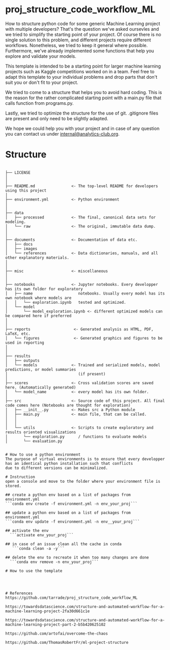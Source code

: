 # proj_structure_code_workflow_ML
How to structure python code for some generic Machine Learning project with multiple developers?
That's the question we've asked oursevles and we tried to simplify the starting point of your project. Of course there is no single solution to this problem, and different projects require different workflows. Nonetheless, we tried to keep it general where possible. Furthermore, we've already implemented some functions that help you explore and validate your models.

This template is intended to be a starting point for larger machine learning projects such as Kaggle competitions worked on in a team. Feel free to adapt this template to your individual problems and drop parts that don't suit you or don't fit to your project.

We tried to come to a structure that helps you to avoid hard coding. This is the reason for the rather complicated starting point with a main.py file that calls function from programs.py. 

Lastly, we tried to optimize the structure for the use of git. .gitignore files are present and only need to be slightly adapted.

We hope we could help you with your project and in case of any question you can contact us under internal@analytics-club.org.


# Structure

```

├── LICENSE
│
│
├── README.md                <- The top-level README for developers using this project
│
├── environment.yml          <- Python environment
│                               
│
├── data
│   ├── processed            <- The final, canonical data sets for modeling.
│   └── raw                  <- The original, immutable data dump.
│
│
├── documents                <- Documentation of data etc.
│   ├── docs
│   ├── images
│   └── references           <- Data dictionaries, manuals, and all other explanatory materials.
│
│
├── misc                     <- miscellaneous
│
│
├── notebooks                <- Jupyter notebooks. Every developper has its own folder for exploratory
│   ├── name                    notebooks. Usually every model has its own notebook where models are
│   │   └── exploration.ipynb   tested and optimized.
│   └── model
│       └── model_exploration.ipynb <- different optimized models can be compared here if preferred    
│
│
├── reports                   <- Generated analysis as HTML, PDF, LaTeX, etc.
│   └── figures               <- Generated graphics and figures to be used in reporting
│
│
├── results
│   ├── outputs
│   └── models               <- Trained and serialized models, model predictions, or model summaries
│                               (if present)
│
├── scores                   <- Cross validation scores are saved here. (Automatically generated)
│   └── model_name           <- every model has its own folder. 
│
├── src                      <- Source code of this project. All final code comes here (Notebooks are thought for exploration)
│   ├── __init__.py          <- Makes src a Python module
│   ├── main.py              <- main file, that can be called.
│   │
│   │
│   └── utils                <- Scripts to create exploratory and results oriented visualizations
│       └── exploration.py      / functions to evaluate models
│       └── evaluation.py


# How to use a python environment
The purpose of virtual environments is to ensure that every developper has an identical python installation such that conflicts
due to different versions can be minimalized.

# Instruction
open a console and move to the folder where your environment file is stored.

## create a python env based on a list of packages from environment.yml
```conda env create -f environment.yml -n env_your_proj```

## update a python env based on a list of packages from environment.yml
```conda env update -f environment.yml -n env__your_proj```

## activate the env  
  ```activate env_your_proj```
  
## in case of an issue clean all the cache in conda
   ```conda clean -a -y```

## delete the env to recreate it when too many changes are done  
  ```conda env remove -n env_your_proj```

# How to use the template

 


# References
https://github.com/tarrade/proj_structure_code_workflow_ML

https://towardsdatascience.com/structure-and-automated-workflow-for-a-machine-learning-project-2fa30d661c1e

https://towardsdatascience.com/structure-and-automated-workflow-for-a-machine-learning-project-part-2-b5b420625102  

https://github.com/artofai/overcome-the-chaos

https://github.com/ThomasRobertFr/ml-project-structure

